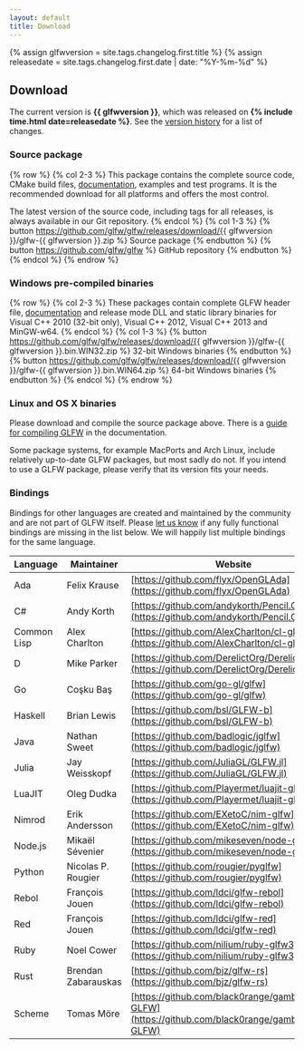 ```yaml
---
layout: default
title: Download
---
```


{% assign glfwversion = site.tags.changelog.first.title %}
{% assign releasedate = site.tags.changelog.first.date | date: "%Y-%m-%d" %}

## Download

The current version is **{{ glfwversion }}**, which was released on
<strong>{% include time.html date=releasedate %}</strong>.
See the [version history](changelog.html) for a list of changes.

### Source package

{% row %}
{% col 2-3 %}
This package contains the complete source code, CMake build files,
[documentation](documentation.html), examples and test programs. It
is the recommended download for all platforms and offers the most control.

The latest version of the source code, including tags for all releases,
is always available in our Git repository.
{% endcol %}
{% col 1-3 %}
{% button https://github.com/glfw/glfw/releases/download/{{ glfwversion }}/glfw-{{ glfwversion }}.zip %}
Source package
{% endbutton %}
{% button https://github.com/glfw/glfw %}
GitHub repository
{% endbutton %}
{% endcol %}
{% endrow %}

### Windows pre-compiled binaries

{% row %}
{% col 2-3 %}
These packages contain complete GLFW header file,
[documentation](documentation.html) and release mode DLL and static
library binaries for Visual C++ 2010 (32-bit only), Visual C++ 2012, Visual C++
2013 and MinGW-w64.
{% endcol %}
{% col 1-3 %}
{% button https://github.com/glfw/glfw/releases/download/{{ glfwversion }}/glfw-{{ glfwversion }}.bin.WIN32.zip %}
32-bit Windows binaries
{% endbutton %}
{% button https://github.com/glfw/glfw/releases/download/{{ glfwversion }}/glfw-{{ glfwversion }}.bin.WIN64.zip %}
64-bit Windows binaries
{% endbutton %}
{% endcol %}
{% endrow %}

### Linux and OS X binaries

Please download and compile the source package above.  There is a [guide for
compiling GLFW](/docs/latest/compile.html) in the documentation.

Some package systems, for example MacPorts and Arch Linux, include relatively
up-to-date GLFW packages, but most sadly do not.  If you intend to use a GLFW
package, please verify that its version fits your needs.

### Bindings

Bindings for other languages are created and maintained by the community and are
not part of GLFW itself.  Please [let us
know](https://github.com/glfw/website/issues) if any fully functional bindings
are missing in the list below.  We will happily list multiple bindings for the
same language.

| Language    | Maintainer          | Website |
| ----------- | ------------------- | ------- |
| Ada         | Felix Krause        | [https://github.com/flyx/OpenGLAda](https://github.com/flyx/OpenGLAda) |
| C#          | Andy Korth          | [https://github.com/andykorth/Pencil.Gaming](https://github.com/andykorth/Pencil.Gaming) |
| Common Lisp | Alex Charlton       | [https://github.com/AlexCharlton/cl-glfw3](https://github.com/AlexCharlton/cl-glfw3) |
| D           | Mike Parker         | [https://github.com/DerelictOrg/DerelictGLFW3](https://github.com/DerelictOrg/DerelictGLFW3) |
| Go          | Coşku Baş           | [https://github.com/go-gl/glfw](https://github.com/go-gl/glfw) |
| Haskell     | Brian Lewis         | [https://github.com/bsl/GLFW-b](https://github.com/bsl/GLFW-b) |
| Java        | Nathan Sweet        | [https://github.com/badlogic/jglfw](https://github.com/badlogic/jglfw) |
| Julia       | Jay Weisskopf       | [https://github.com/JuliaGL/GLFW.jl](https://github.com/JuliaGL/GLFW.jl) |
| LuaJIT      | Oleg Dudka          | [https://github.com/Playermet/luajit-glfw](https://github.com/Playermet/luajit-glfw) |
| Nimrod      | Erik Andersson      | [https://github.com/EXetoC/nim-glfw](https://github.com/EXetoC/nim-glfw) |
| Node.js     | Mikaël Sévenier     | [https://github.com/mikeseven/node-glfw](https://github.com/mikeseven/node-glfw) |
| Python      | Nicolas P. Rougier  | [https://github.com/rougier/pyglfw](https://github.com/rougier/pyglfw) |
| Rebol       | François Jouen      | [https://github.com/ldci/glfw-rebol](https://github.com/ldci/glfw-rebol) |
| Red         | François Jouen      | [https://github.com/ldci/glfw-red](https://github.com/ldci/glfw-red) |
| Ruby        | Noel Cower          | [https://github.com/nilium/ruby-glfw3](https://github.com/nilium/ruby-glfw3) |
| Rust        | Brendan Zabarauskas | [https://github.com/bjz/glfw-rs](https://github.com/bjz/glfw-rs) |
| Scheme      | Tomas Möre          | [https://github.com/black0range/gambit-GLFW](https://github.com/black0range/gambit-GLFW) |

